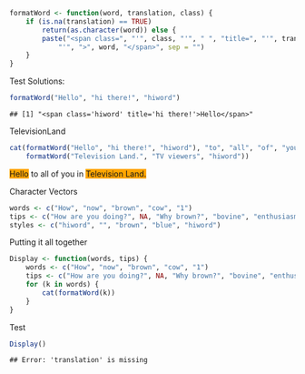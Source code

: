 
```r
formatWord <- function(word, translation, class) {
    if (is.na(translation) == TRUE) 
        return(as.character(word)) else {
        paste("<span class=", "'", class, "'", " ", "title=", "'", translation, 
            "'", ">", word, "</span>", sep = "")
    }
}
```

Test Solutions:

```r
formatWord("Hello", "hi there!", "hiword")
```

```
## [1] "<span class='hiword' title='hi there!'>Hello</span>"
```



TelevisionLand

```r
cat(formatWord("Hello", "hi there!", "hiword"), "to", "all", "of", "you", "in", 
    formatWord("Television Land.", "TV viewers", "hiword"))
```

<span class='hiword' title='hi there!'>Hello</span> to all of you in <span class='hiword' title='TV viewers'>Television Land.</span>


<style>
.hiword {background:orange;}
</style>

Character Vectors

```r
words <- c("How", "now", "brown", "cow", "1")
tips <- c("How are you doing?", NA, "Why brown?", "bovine", "enthusiasm")
styles <- c("hiword", "", "brown", "blue", "hiword")
```

Putting it all together

```r
Display <- function(words, tips) {
    words <- c("How", "now", "brown", "cow", "1")
    tips <- c("How are you doing?", NA, "Why brown?", "bovine", "enthusiasm")
    for (k in words) {
        cat(formatWord(k))
    }
}
```

Test

```r
Display()
```

```
## Error: 'translation' is missing
```

